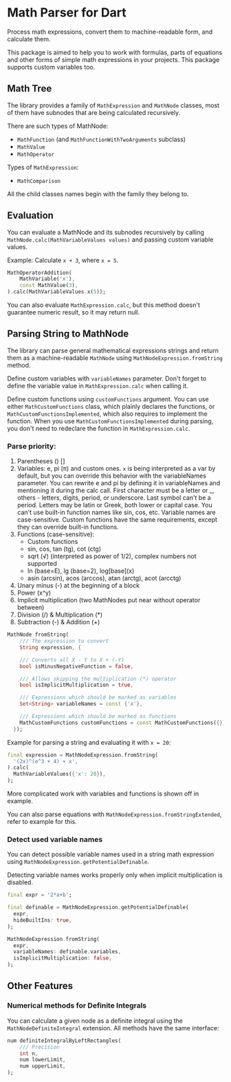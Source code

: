 # Math Parser for Dart

Process math expressions, convert them to machine-readable
form, and calculate them.

This package is aimed to help you to work with formulas,
parts of equations and other forms of simple math
expressions in your projects. This package supports custom
variables too.

## Math Tree

The library provides a family of `MathExpression` and
`MathNode` classes, most of them have subnodes that are being
calculated recursively.

There are such types of MathNode:

- `MathFunction` (and `MathFunctionWithTwoArguments` subclass)
- `MathValue`
- `MathOperator`

Types of `MathExpression`:

- `MathComparison`

All the child classes names begin with the family they belong to.

## Evaluation

You can evaluate a MathNode and its subnodes recursively by calling
`MathNode.calc(MathVariableValues values)` and passing custom
variable values.

Example: Calculate `x + 3`, where `x = 5`.

```dart
MathOperatorAddition(
    MathVariable('x'),
    const MathValue(3),
).calc(MathVariableValues.x(5));
```

You can also evaluate `MathExpression.calc`, but this method
doesn't guarantee numeric result, so it may return null.

## Parsing String to MathNode

The library can parse general mathematical expressions strings
and return them as a machine-readable `MathNode` using
`MathNodeExpression.fromString` method.

Define custom variables with `variableNames` parameter. Don't forget to
define the variable value in `MathExpression.calc` when calling it.

Define custom functions using `customFunctions` argument. You can use either
`MathCustomFunctions` class, which plainly declares the functions, or
`MathCustomFunctionsImplemented`, which also requires to implement the
function. When you use `MathCustomFunctionsImplemented` during parsing,
you don't need to redeclare the function in `MathExpression.calc`.

### Parse priority:

1. Parentheses () []
2. Variables: e, pi (π) and custom ones. `x` is being interpreted as a var
   by default, but you can override this behavior with the variableNames
   parameter. You can rewrite e and pi by defining it in variableNames and
   mentioning it during the calc call.
   First character must be a letter or \_, others - letters, digits, period,
   or underscore. Last symbol can't be a period. Letters may be latin or
   Greek, both lower or capital case. You can't use built-in function
   names like sin, cos, etc. Variable names are case-sensitive. Custom
   functions have the same requirements, except they can override built-in
   functions.
3. Functions (case-sensitive):
   - Custom functions
   - sin, cos, tan (tg), cot (ctg)
   - sqrt (√) (interpreted as power of 1/2), complex numbers not supported
   - ln (base=E), lg (base=2), log\[base\]\(x\)
   - asin (arcsin), acos (arccos), atan (arctg), acot (arcctg)
4. Unary minus (-) at the beginning of a block
5. Power (x^y)
6. Implicit multiplication (two MathNodes put near without operator between)
7. Division (/) & Multiplication (\*)
8. Subtraction (-) & Addition (+)

```dart
MathNode fromString(
    /// The expression to convert
    String expression, {

    /// Converts all X - Y to X + (-Y)
    bool isMinusNegativeFunction = false,

    /// Allows skipping the multiplication (*) operator
    bool isImplicitMultiplication = true,

    /// Expressions which should be marked as variables
    Set<String> variableNames = const {'x'},

    /// Expressions which should be marked as functions
    MathCustomFunctions customFunctions = const MathCustomFunctions({}),
  });
```

Example for parsing a string and evaluating it with `x = 20`:

```dart
final expression = MathNodeExpression.fromString(
  '(2x)^(e^3 + 4) + x',
).calc(
  MathVariableValues({'x': 20}),
);
```

More complicated work with variables and functions is shown off in
example.

You can also parse equations with `MathNodeExpression.fromStringExtended`,
refer to example for this.

### Detect used variable names

You can detect possible variable names used in a string math expression
using `MathNodeExpression.getPotentialDefinable`.

Detecting variable names works properly only when implicit multiplication
is disabled.

```dart
final expr = '2*a+b';

final definable = MathNodeExpression.getPotentialDefinable(
  expr,
  hideBuiltIns: true,
);

MathNodeExpression.fromString(
  expr,
  variableNames: definable.variables,
  isImplicitMultiplication: false,
);
```

## Other Features

### Numerical methods for Definite Integrals

You can calculate a given node as a definite integral using
the `MathNodeDefiniteIntegral` extension. All methods have
the same interface:

```dart
num definiteIntegralByLeftRectangles(
    /// Precision
    int n,
    num lowerLimit,
    num upperLimit,
);

```
